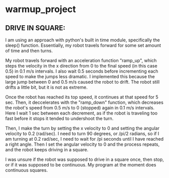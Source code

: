 # warmup_project


## DRIVE IN SQUARE: 
I am using an approach with python's built in time module, specifically the sleep() function. Essentially, my robot travels forward for some set amount of time and then turns.  

My robot travels forward with an acceleration function "ramp_up", which steps the velocity in the x direction from 0 to the final speed (in this case 0.5) in 0.1 m/s intervals. I also wait 0.5 seconds before incrementing each speed to make the jumps less dramatic. I implemented this because the large jump between 0 and 0.5 m/s caused the robot to drift. The robot still drifts a little bit, but it is not as extreme. 

Once the robot has reached its top speed, it continues at that speed for 5 sec. Then, it deccelerates with the "ramp_down" function, which decreases the robot's speed from 0.5 m/s to 0 (stopped) again in 0.1 m/s intervals. Here I wait 1 sec between each decrement, as if the robot is traveling too fast before it stops it tended to undershoot the turn. 

Then, I make the turn by setting the x velocity to 0 and setting the angular velocity to 0.2 (rad/sec). I need to turn 90 degrees, or /pi/2 radians, so if I am turning at 0.2 rad/sec, I need to wait for /pi seconds until I have reached a right angle. Then I set the angular velocity to 0 and the process repeats, and the robot keeps driving in a square.

I was unsure if the robot was supposed to drive in a square once, then stop, or if it was supposed to be continuous. My program at the moment does continuous squares. 
